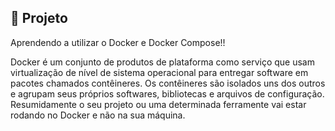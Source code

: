 ## :page_with_curl: Projeto

Aprendendo a utilizar o Docker e Docker Compose!!

Docker é um conjunto de produtos de plataforma como serviço que usam virtualização de nível de sistema operacional para entregar software em pacotes chamados contêineres. Os contêineres são isolados uns dos outros e agrupam seus próprios softwares, bibliotecas e arquivos de configuração.
Resumidamente o seu projeto ou uma determinada ferramente vai estar rodando no Docker e não na sua máquina.
